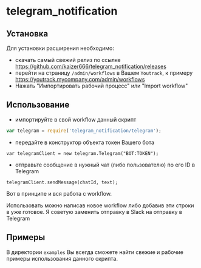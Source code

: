 # telegram_notification

## Установка

Для установки расширения необходимо:
 - скачать самый свежий релиз по ссылке https://github.com/kaizer666/telegram_notification/releases
 - перейти на страницу `/admin/workflows` в Вашем `Youtrack`, к примеру https://youtrack.mycompany.com/admin/workflows
 - Нажать "Импортировать рабочий процесс" или "Import workflow"

## Использование

 - импортируйте в свой workflow данный скрипт

```javascript
var telegram = require('telegram_notification/telegram');
```
 - передайте в конструктор объекта токен Вашего бота

```
var telegramClient = new telegram.Telegram("BOT:TOKEN");
```

 - отправьте сообщение в нужный чат (либо пользователю) по его ID в Telegram

```
telegramClient.sendMessage(chatId, text);
```

Вот в принципе и вся работа с workflow.

Использовать можно написав новое workflow либо добавив эти строки в уже готовое. 
Я советую заменить отправку в Slack на отправку в Telegram

## Примеры

В директории `examples` Вы всегда сможете найти свежие и рабочие примеры использования данного скрипта.